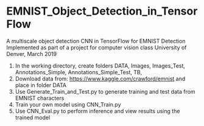 # EMNIST_Object_Detection_in_TensorFlow
A multiscale object detection CNN in TensorFlow for EMNIST Detection
Implemented as part of a project for computer vision class
University of Denver, March 2019

1. In the working directory, create folders DATA, Images, Images_Test, Annotations_Simple, Annotations_Simple_Test, TB,
2. Download data from: https://www.kaggle.com/crawford/emnist and place in folder DATA
3. Use Generate_Train_and_Test.py to generate training and test data from EMNIST characters
4. Train your own model using CNN_Train.py
5. Use CNN_Eval.py to perform inference and view results using the trained model







